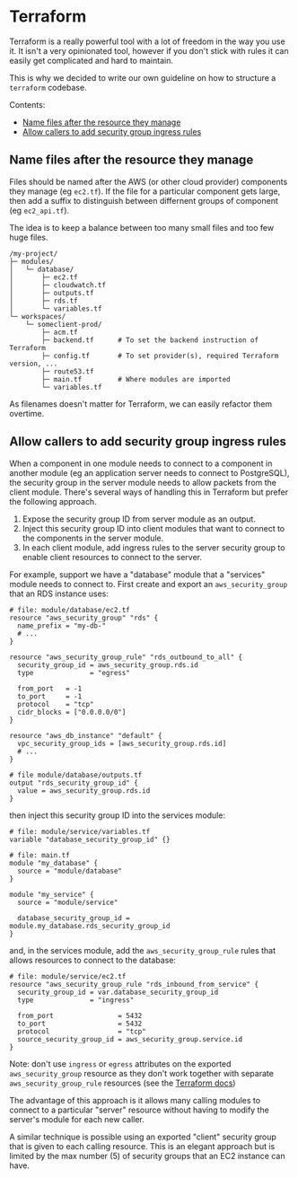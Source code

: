 # Terraform

Terraform is a really powerful tool with a lot of freedom in the way you use it.
It isn't a very opinionated tool, however if you don't stick with rules it can
easily get complicated and hard to maintain.

This is why we decided to write our own guideline on how to structure a
`terraform` codebase.

Contents:

- [Name files after the resource they manage](#resource-naming)
- [Allow callers to add security group ingress rules](#ingress-rules)

## <a name="resource-naming">Name files after the resource they manage</a>

Files should be named after the AWS (or other cloud provider) components they
manage (eg `ec2.tf`). If the file for a particular component gets large, then
add a suffix to distinguish between differnent groups of component (eg
`ec2_api.tf`).

The idea is to keep a balance between too many small files and too few huge
files.

```
/my-project/
├─ modules/
│   └─ database/
│       ├─ ec2.tf
│       ├─ cloudwatch.tf
│       ├─ outputs.tf
│       ├─ rds.tf
│       └─ variables.tf
└─ workspaces/
    └─ someclient-prod/
        ├─ acm.tf      
        ├─ backend.tf      # To set the backend instruction of Terraform
        ├─ config.tf       # To set provider(s), required Terraform version, ...
        ├─ route53.tf
        ├─ main.tf         # Where modules are imported
        └─ variables.tf
```

As filenames doesn't matter for Terraform, we can easily refactor them
overtime.

## <a name="ingress-rules">Allow callers to add security group ingress rules</a>

When a component in one module needs to connect to a component in another module
(eg an application server needs to connect to PostgreSQL), the security group in
the server module needs to allow packets from the client module. There's
several ways of handling this in Terraform but prefer the following approach. 

1. Expose the security group ID from server module as an output.
2. Inject this security group ID into client modules that want to connect to the
   components in the server module.
3. In each client module, add ingress rules to the server security group to
   enable client resources to connect to the server.

For example, support we have a "database" module that a "services" module needs
to connect to. First create and export an `aws_security_group` that an RDS
instance uses:

```hcl
# file: module/database/ec2.tf
resource "aws_security_group" "rds" {
  name_prefix = "my-db-"
  # ...
}

resource "aws_security_group_rule" "rds_outbound_to_all" {
  security_group_id = aws_security_group.rds.id
  type              = "egress"

  from_port   = -1
  to_port     = -1
  protocol    = "tcp"
  cidr_blocks = ["0.0.0.0/0"]
}

resource "aws_db_instance" "default" {
  vpc_security_group_ids = [aws_security_group.rds.id]
  # ...
}

# file module/database/outputs.tf
output "rds_security_group_id" {
  value = aws_security_group.rds.id
}
```

then inject this security group ID into the services module:

```hcl
# file: module/service/variables.tf
variable "database_security_group_id" {}

# file: main.tf
module "my_database" {
  source = "module/database"
}

module "my_service" {
  source = "module/service"

  database_security_group_id = module.my_database.rds_security_group_id
}
```

and, in the services module, add the `aws_security_group_rule` rules that allows resources to 
connect to the database:

```hcl
# file: module/service/ec2.tf
resource "aws_security_group_rule "rds_inbound_from_service" {
  security_group_id = var.database_security_group_id
  type              = "ingress"

  from_port                = 5432
  to_port                  = 5432
  protocol                 = "tcp"
  source_security_group_id = aws_security_group.service.id
}
```

Note:  don't use `ingress` or `egress` attributes on the exported
`aws_security_group` resource as they don't work together with separate
`aws_security_group_rule` resources (see the [Terraform docs](https://www.terraform.io/docs/providers/aws/r/security_group_rule.html))

The advantage of this approach is it allows many calling modules to connect to a
particular "server" resource without having to modify the server's module for each new caller. 

A similar technique is possible using an exported "client" security group that
is given to each calling resource. This is an elegant approach but is limited
by the max number (5) of security groups that an EC2 instance can have.
